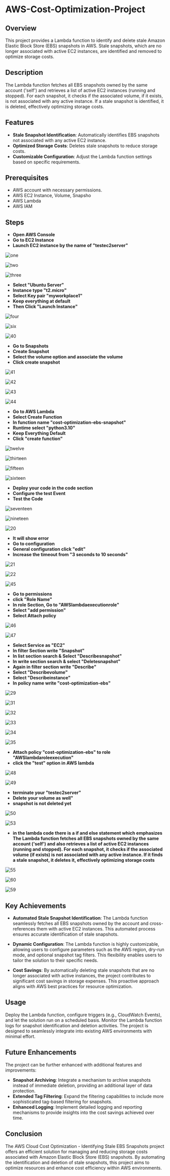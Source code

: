 # AWS-Cost-Optimization-Project

## Overview

This project provides a Lambda function to identify and delete stale Amazon Elastic Block Store (EBS) snapshots in AWS. Stale snapshots, which are no longer associated with active EC2 instances, are identified and removed to optimize storage costs.

## Description

The Lambda function fetches all EBS snapshots owned by the same account ('self') and retrieves a list of active EC2 instances (running and stopped). For each snapshot, it checks if the associated volume, if it exists, is not associated with any active instance. If a stale snapshot is identified, it is deleted, effectively optimizing storage costs.

## Features

- **Stale Snapshot Identification**: Automatically identifies EBS snapshots not associated with any active EC2 instance.
- **Optimized Storage Costs**: Deletes stale snapshots to reduce storage costs.
- **Customizable Configuration**: Adjust the Lambda function settings based on specific requirements.

## Prerequisites
- AWS account with necessary permissions.
- AWS EC2 Instance, Volume, Snapsho
- AWS Lambda
- AWS IAM

## Steps

- **Open AWS Console**
- **Go to EC2 Instance**
- **Launch EC2 instance by the name of "testec2server"**

 ![one](https://github.com/vivek2431/AWS-Cost-Optimization-Project/assets/137812531/695904af-1494-4f60-b77a-73b6c14c57b8)
 
 ![two](https://github.com/vivek2431/AWS-Cost-Optimization-Project/assets/137812531/ed7da290-867a-44dc-bd7d-34f29ce294c9)

 ![three](https://github.com/vivek2431/AWS-Cost-Optimization-Project/assets/137812531/95fbe8f9-16d7-4d72-b068-4373da46f768)

 - **Select "Ubuntu Server"**
 - **Instance type "t2.micro"**
 - **Select Key pair "myworkplace1"**
 - **Keep everything at default**
 - **Then Click "Launch Instance"**

 ![four](https://github.com/vivek2431/AWS-Cost-Optimization-Project/assets/137812531/acb2ef3f-4471-480d-9cee-b1f548ea7e11)

 ![six](https://github.com/vivek2431/AWS-Cost-Optimization-Project/assets/137812531/39ef6d61-c420-4659-9e50-3d8e439237c9)

 ![40](https://github.com/vivek2431/AWS-Cost-Optimization-Project/assets/137812531/0e952bae-f3aa-4e91-91f1-6a2a7f3b6fc0)

 - **Go to Snapshots**
 - **Create Snapshot**
 - **Select the volume option and associate the volume**
 - **Click create snapshot**
 
 ![41](https://github.com/vivek2431/AWS-Cost-Optimization-Project/assets/137812531/c730e8ad-59f7-4af1-adf8-9cb49876f32d)

 ![42](https://github.com/vivek2431/AWS-Cost-Optimization-Project/assets/137812531/221729d6-b0c3-4997-988b-0066db347e2c)

 ![43](https://github.com/vivek2431/AWS-Cost-Optimization-Project/assets/137812531/3da75331-e112-4c6d-86e3-43179807c329)

 ![44](https://github.com/vivek2431/AWS-Cost-Optimization-Project/assets/137812531/b8ed1bb0-b21e-4e32-9382-fa42d271d909)

 - **Go to AWS Lambda**
 - **Select Create Function**
 - **In function name "cost-optimization-ebs-snapshot"**
 - **Runtime select "python3.10"**
 - **Keep Everything Default**
 - **Click "create function"**

 ![twelve](https://github.com/vivek2431/AWS-Cost-Optimization-Project/assets/137812531/c8b06440-b24c-41bd-8b7f-f86cec72da4e)

 ![thirteen](https://github.com/vivek2431/AWS-Cost-Optimization-Project/assets/137812531/d5ef5f3e-c26f-4908-9874-eb988ff47e73)

 ![fifteen](https://github.com/vivek2431/AWS-Cost-Optimization-Project/assets/137812531/87149bc7-efdf-4011-acb2-67c7bbc2b738)

 ![sixteen](https://github.com/vivek2431/AWS-Cost-Optimization-Project/assets/137812531/292aedf0-325b-4a2b-b4af-d4bbd8ca0d67)

  - **Deploy your code in the code section**
  - **Configure the test Event**
  - **Test the Code**

 ![seventeen](https://github.com/vivek2431/AWS-Cost-Optimization-Project/assets/137812531/7d5023a3-9658-42f2-8177-ee38c34bd954)

 ![nineteen](https://github.com/vivek2431/AWS-Cost-Optimization-Project/assets/137812531/ddfbce1b-2c65-43cb-9e6a-40e55707e555)

 ![20](https://github.com/vivek2431/AWS-Cost-Optimization-Project/assets/137812531/efbeeefa-e8d4-4020-9090-3ef377bf3167)

 - **It will show error**
 - **Go to configuration**
 - **General configuration click "edit"**
 - **Increase the timeout from "3 seconds to 10 seconds"**

 ![21](https://github.com/vivek2431/AWS-Cost-Optimization-Project/assets/137812531/1482513b-b9b1-4f78-abe6-5acd1c0d6e01)

 ![22](https://github.com/vivek2431/AWS-Cost-Optimization-Project/assets/137812531/444a7d6d-3fed-4eb1-a4fb-5639ea95843d)

 ![45](https://github.com/vivek2431/AWS-Cost-Optimization-Project/assets/137812531/cc27ea99-e78d-4d37-9127-abee89e2a54f)

 - **Go to permissions**
 - **click "Role Name"**
 - **In role Section, Go to "AWSlambdaexecutionrole"**
 - **Select "add permission"**
 - **Select Attach policy**
 
 ![46](https://github.com/vivek2431/AWS-Cost-Optimization-Project/assets/137812531/568672d9-1969-40f7-bea2-d2a59e1d68d8)

 ![47](https://github.com/vivek2431/AWS-Cost-Optimization-Project/assets/137812531/75381686-993b-4544-a046-d29e1dd45376)

 - **Select Service as "EC2"**
 - **In filter Section write "Snapshot"**
 - **In list section search & Select "Describesnapshot"**
 - **In write section search & select "Deletesnapshot"**
 - **Again in filter section write "Describe"**
 - **Select "Describevolume"**
 - **Select "Describeinstance"**
 - **In policy name write "cost-optimization-ebs"**

 ![29](https://github.com/vivek2431/AWS-Cost-Optimization-Project/assets/137812531/61390686-5279-425a-8f2d-82c4f94f466b)

 ![31](https://github.com/vivek2431/AWS-Cost-Optimization-Project/assets/137812531/daa12938-8d11-4f3c-8847-6b2bd3762535)

 ![32](https://github.com/vivek2431/AWS-Cost-Optimization-Project/assets/137812531/f7a36e3e-84ad-48fe-bbea-3d6f548bf510)

 ![33](https://github.com/vivek2431/AWS-Cost-Optimization-Project/assets/137812531/e28a3c01-77f3-4e0a-90ba-cff875ac0725)

 ![34](https://github.com/vivek2431/AWS-Cost-Optimization-Project/assets/137812531/e35005ac-ce59-46dc-86bc-433a6789edea)

 ![35](https://github.com/vivek2431/AWS-Cost-Optimization-Project/assets/137812531/5f2a8ec8-55a0-4c14-af52-543738e04dcc)

  - **Attach policy "cost-optimization-ebs" to role "AWSlambdaroleexecution"**
  - **click the "test" option in AWS lambda**

 ![48](https://github.com/vivek2431/AWS-Cost-Optimization-Project/assets/137812531/d2dd511c-f070-4164-b8c6-015585725bdf)

 ![49](https://github.com/vivek2431/AWS-Cost-Optimization-Project/assets/137812531/7ade8e11-91c0-402e-8098-aa8fc3491589)

 - **terminate your "testec2server"**
 - **Delete your volume as well"**
 - **snapshot is not deleted yet**

 ![50](https://github.com/vivek2431/AWS-Cost-Optimization-Project/assets/137812531/46a42f06-cb5b-4a07-9fc0-6b0c26496281)

 ![53](https://github.com/vivek2431/AWS-Cost-Optimization-Project/assets/137812531/cb8e706e-09b1-4455-a2ff-f5c5a7293401)

  -  **in the lambda code there is a if and else statement which emphasizes The Lambda function fetches all EBS snapshots owned by the same account ('self') and also retrieves a list of active EC2 instances (running and stopped). For each snapshot, it checks if the associated volume (if exists) is not associated with any active instance. If it finds a stale snapshot, it deletes it, effectively optimizing storage costs**

 ![55](https://github.com/vivek2431/AWS-Cost-Optimization-Project/assets/137812531/714c57a1-2165-49d8-813a-7652f1e2080c)

 ![60](https://github.com/vivek2431/AWS-Cost-Optimization-Project/assets/137812531/0047f764-b1a2-4484-9e10-a4289eb087df)

 ![59](https://github.com/vivek2431/AWS-Cost-Optimization-Project/assets/137812531/9b911f66-3fcc-4d08-b66e-0a15f3fd7e15)

  ## Key Achievements
  
  - **Automated Stale Snapshot Identification**: The Lambda function seamlessly fetches all EBS snapshots owned by the account and cross-references them with active EC2 instances. This automated process ensures accurate identification of stale snapshots.

  - **Dynamic Configuration**: The Lambda function is highly customizable, allowing users to configure parameters such as the AWS region, dry-run mode, and optional snapshot tag filters. This flexibility enables users to tailor the solution to their specific needs.

  - **Cost Savings**: By automatically deleting stale snapshots that are no longer associated with active instances, the project contributes to significant cost savings in storage expenses. This proactive approach aligns with AWS best practices for resource optimization.

 ## Usage
  Deploy the Lambda function, configure triggers (e.g., CloudWatch Events), and let the solution run on a scheduled basis. Monitor the Lambda function logs for snapshot identification and deletion activities. The project is designed to seamlessly integrate into existing AWS environments with minimal effort.

## Future Enhancements

The project can be further enhanced with additional features and improvements:

- **Snapshot Archiving**: Integrate a mechanism to archive snapshots instead of immediate deletion, providing an additional layer of data protection.
- **Extended Tag Filtering**: Expand the filtering capabilities to include more sophisticated tag-based filtering for snapshots.
- **Enhanced Logging**: Implement detailed logging and reporting mechanisms to provide insights into the cost savings achieved over time.
  
## Conclusion
The AWS Cloud Cost Optimization - Identifying Stale EBS Snapshots project offers an efficient solution for managing and reducing storage costs associated with Amazon Elastic Block Store (EBS) snapshots. By automating the identification and deletion of stale snapshots, this project aims to optimize resources and enhance cost efficiency within AWS environments.
    






  
   
  
    






 
    



 





 







 










  



